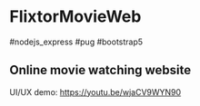 # FlixtorMovieWeb

#nodejs_express
#pug
#bootstrap5


## Online movie watching website

UI/UX demo: https://youtu.be/wjaCV9WYN90
